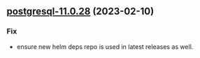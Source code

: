 

## [postgresql-11.0.28](https://github.com/truecharts/charts/compare/postgresql-11.0.27...postgresql-11.0.28) (2023-02-10)

### Fix

- ensure new helm deps repo is used in latest releases as well.
  
  